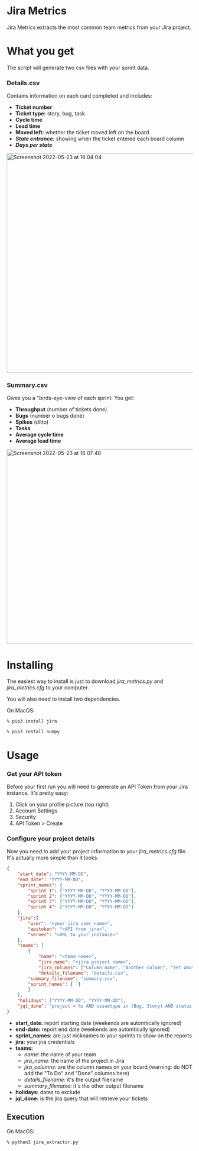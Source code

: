 # Jira Metrics

Jira Metrics extracts the most common team metrics from your Jira project.

# What you get
The script will generate two csv files with your sprint data.

### Details.csv
Contains information on each card completed and includes:

- **Ticket number**
- **Ticket type:** story, bug, task
- **Cycle time**
- **Lead time**
- **Moved left:** whether the ticket moved left on the board
- **_State entrance:_** showing when the ticket entered each board column
- **_Days per state_** 

<img width="594" alt="Screenshot 2022-05-23 at 16 04 04" src="https://user-images.githubusercontent.com/76520153/169840793-08114787-2316-43fe-9139-5f5bc89c799f.png">

### Summary.csv
Gives you a "birds-eye-view of each sprint. You get:

- **Throughput** (number of tickets done)
- **Bugs** (number o bugs done)
- **Spikes** (ditto)
- **Tasks**
- **Average cycle time**
- **Average lead time**

<img width="527" alt="Screenshot 2022-05-23 at 16 07 48" src="https://user-images.githubusercontent.com/76520153/169840851-00caf71f-2ccc-4453-9138-ce4542e5eb4a.png">

# Installing

The easiest way to install is just to download _jira_metrics.py_ and _jira_metrics.cfg_ to your computer.  

You will also need to install two dependencies. 

On MacOS:

```% pip3 install jira ```

```% pip3 install numpy ```

# Usage

### Get your API token

Before your first run you will need to generate an API Token from your Jira instance. It's pretty easy:

1. Click on your profile picture (top right)
2. Account Settings
3. Security
4. API Token > Create

### Configure your project details

Now you need to add your project information to your _jira_metrics.cfg_ file. It's actually more simple than it looks.

```json
{
	"start_date": "YYYY-MM-DD",
	"end_date": "YYYY-MM-DD",
	"sprint_names": {
	    "sprint 1": ["YYYY-MM-DD", "YYYY-MM-DD"],
	    "sprint 2": ["YYYY-MM-DD", "YYYY-MM-DD"],
	    "sprint 3": ["YYYY-MM-DD", "YYYY-MM-DD"],
	    "sprint 4": ["YYYY-MM-DD", "YYYY-MM-DD"]
	},
	"jira":{
		"user": "<your jira user name>",
		"apitoken": "<API from jira>",
		"server": "<URL to your instance>"
	},
	"teams": [
		{
	        "name": "<team name>",
	        "jira_name": "<jira project name>",
	        "jira_columns": ["Column name", "Another column", "Yet another column"],
	        "details_filename": "details.csv",
		"summary_filename": "summary.csv",
		"sprint_names": {  }
		}
	],
	"holidays": ["YYYY-MM-DD", "YYYY-MM-DD"],
	"jql_done": "project = %s AND issuetype in (Bug, Story) AND status = Done  AND resolutionDate >= '%s' AND resolutionDate <= '%s' order by resolutiondate asc"
}
```
- **start_date:** report starting date (weekends are automtically ignored)
- **end-date:** report end date (weekends are automtically ignored)
- **sprint_names:** are just nicknames to your sprints to show on the reports
- **jira:** your jira credentials
- **teams:** 
	- _name:_ the name of your team
	- _jira_name:_ the name of the project in Jira
	- _jira_columns:_ are the column names on your board (warning: do NOT add the "To Do" and "Done" columns here)
	- _details_filename:_ it's the output filename
	- _summary_filename:_ it's the other output filename
- **holidays:** dates to exclude
- **jql_done:** is the jira query that will retrieve your tickets

## Execution

On MacOS:

```% python3 jira_extractor.py ```


